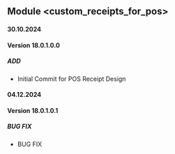 ## Module <custom_receipts_for_pos>

#### 30.10.2024
#### Version 18.0.1.0.0
##### ADD
- Initial Commit for POS Receipt Design

#### 04.12.2024
#### Version 18.0.1.0.1
##### BUG FIX
- BUG FIX
